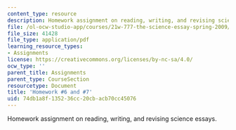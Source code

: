 ```yaml
---
content_type: resource
description: Homework assignment on reading, writing, and revising science essays.
file: /ol-ocw-studio-app/courses/21w-777-the-science-essay-spring-2009/74db1a8f135236cc20cbacb70cc45076_MIT21W_777s09_assn05_hw6and7.pdf
file_size: 41428
file_type: application/pdf
learning_resource_types:
- Assignments
license: https://creativecommons.org/licenses/by-nc-sa/4.0/
ocw_type: ''
parent_title: Assignments
parent_type: CourseSection
resourcetype: Document
title: 'Homework #6 and #7'
uid: 74db1a8f-1352-36cc-20cb-acb70cc45076
---
```

Homework assignment on reading, writing, and revising science essays.